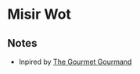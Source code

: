 # Misir Wot

## Notes
* Inpired by [The Gourmet Gourmand](https://thegourmetgourmand.com/misir-wot-ethiopian-red-lentils/)
